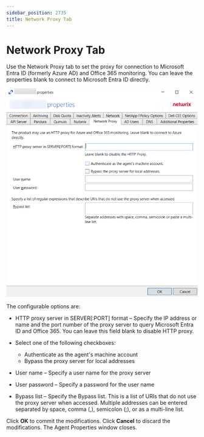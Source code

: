 ```yaml
---
sidebar_position: 2735
title: Network Proxy Tab
---
```


# Network Proxy Tab

Use the Network Proxy tab to set the proxy for connection to Microsoft Entra ID (formerly Azure AD) and Office 365 monitoring. You can leave the properties blank to connect to Microsoft Entra ID directly.

![Agent Properties - Network Tab](../../../../../../../static/images/ActivityMonitor_8.0/Content/Resources/Images/ActivityMonitor/Properties/NetworkProxyTab.png "Agent Properties - Network Tab")

The configurable options are:

* HTTP proxy server in SERVER[:PORT] format – Specify the IP address or name and the port number of the proxy server to query Microsoft Entra ID and Office 365. You can leave this field blank to disable HTTP proxy.
* Select one of the following checkboxes:

  * Authenticate as the agent's machine account
  * Bypass the proxy server for local addresses
* User name – Specify a user name for the proxy server
* User password – Specify a password for the user name
* Bypass list – Specify the Bypass list. This is a list of URIs that do not use the proxy server when accessed. Multiple addresses can be entered separated by space, comma (,), semicolon (;), or as a multi-line list.

Click **OK** to commit the modifications. Click **Cancel** to discard the modifications. The Agent Properties window closes.